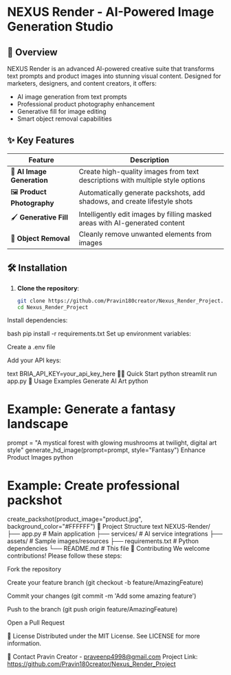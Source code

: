 # NEXUS Render - AI-Powered Image Generation Studio


## 🚀 Overview
NEXUS Render is an advanced AI-powered creative suite that transforms text prompts and product images into stunning visual content. Designed for marketers, designers, and content creators, it offers:

- AI image generation from text prompts
- Professional product photography enhancement
- Generative fill for image editing
- Smart object removal capabilities

## ✨ Key Features

| Feature | Description |
|---------|-------------|
| 🎨 **AI Image Generation** | Create high-quality images from text descriptions with multiple style options |
| 🖼️ **Product Photography** | Automatically generate packshots, add shadows, and create lifestyle shots |
| 🖌️ **Generative Fill** | Intelligently edit images by filling masked areas with AI-generated content |
| 🧹 **Object Removal** | Cleanly remove unwanted elements from images |

## 🛠️ Installation

1. **Clone the repository**:
   ```bash
   git clone https://github.com/Pravin180creator/Nexus_Render_Project.git
   cd Nexus_Render_Project
Install dependencies:

bash
pip install -r requirements.txt
Set up environment variables:

Create a .env file

Add your API keys:

text
BRIA_API_KEY=your_api_key_here
🏃‍♂️ Quick Start
python
streamlit run app.py
🌟 Usage Examples
Generate AI Art
python
# Example: Generate a fantasy landscape
prompt = "A mystical forest with glowing mushrooms at twilight, digital art style"
generate_hd_image(prompt=prompt, style="Fantasy")
Enhance Product Images
python
# Example: Create professional packshot
create_packshot(product_image="product.jpg", background_color="#FFFFFF")
📂 Project Structure
text
NEXUS-Render/
├── app.py                # Main application
├── services/             # AI service integrations
├── assets/               # Sample images/resources
├── requirements.txt      # Python dependencies
└── README.md            # This file
🤝 Contributing
We welcome contributions! Please follow these steps:

Fork the repository

Create your feature branch (git checkout -b feature/AmazingFeature)

Commit your changes (git commit -m 'Add some amazing feature')

Push to the branch (git push origin feature/AmazingFeature)

Open a Pull Request

📜 License
Distributed under the MIT License. See LICENSE for more information.

📧 Contact
Pravin Creator - praveenp4998@gmail.com
Project Link: https://github.com/Pravin180creator/Nexus_Render_Project
